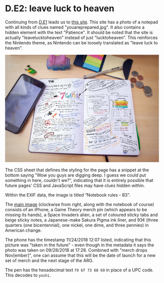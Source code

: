 # D.E2: leave luck to heaven

Continuing from [D.E1](d.e1.md) leads us to [this site](https://www.thetheoristgateway.com/leavelucktoheaven/). This site has a photo of a notepad with all kinds of clues named "youareprepared.jpg". It also contains a hidden element with the text "Patience". It should be noted that the site is actually "leavelucktoheaven" instead of just "lucktoheaven". This reinforces the Nintendo theme, as Nintendo can be loosely translated as "leave luck to heaven".

![Notebook image](.././assets/pre.d.e2.youareprepared.png)

The CSS sheet that defines the styling for the page has a snippet at the bottom saying "Wow you guys are digging deep. I guess we could put something in here, couldn't we?", indicating that it is entirely possible that future pages' CSS and JavaScript files may have clues hidden within.

Within the EXIF data, the image is titled “Notebook rules - B3”.

The [main image](https://www.thetheoristgateway.com/leavelucktoheaven/youareprepared.jpg) \(clockwise from right, along with the notebook of course\) consists of an iPhone, a Game Theory merch pin \(which appears to be missing its hands\), a Space Invaders alien, a set of coloured sticky tabs and beige sticky notes, a Japanese-make Sakura Pigma ink liner, and 93¢ \(three quarters \(one bicentennial\), one nickel, one dime, and three pennies\) in American change.

The phone has the timestamp 11/24/2018 12:07 listed, indicating that this picture was "taken in the future" - even though in the metadata it says the photo was taken on 09/28/2018 at 17:28. Combined with "merch drops Nov\[ember\]", one can assume that this will be the date of launch for a new set of merch and the next stage of the ARG.

The pen has the hexadecimal text `79 6f 73 68 69` in place of a UPC code. This decodes to `yoshi`.
